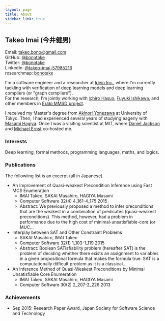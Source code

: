 ```yaml
---
layout: page
title: About
sidebar_link: true
---
```


## Takeo Imai (今井健男)
Email: [takeo.bono@gmail.com](mailto:takeo.bono@gmail.com)  
GitHub: [@bonotake](https://github.com/bonotake)  
Twitter: [@bonotake](https://twitter.com/bonotake)  
LinkedIn: [@takeo-imai-57985216](https://www.linkedin.com/in/takeo-imai-57985216)  
researchmap: [bonotake](https://researchmap.jp/bonotake/?lang=english)

I'm a software engineer and a researcher at [Idein Inc.](https://idein.jp/),
 where I'm currently tackling with verification of deep learning models and deep learning compilers (or "graph compilers").  
For the research, I'm jointly working with [Ichiro Hasuo](https://group-mmm.org/~ichiro/), [Fuyuki Ishikawa](http://research.nii.ac.jp/~f-ishikawa/en/), and other members in [Erato MMSD project](http://www.jst.go.jp/erato/hasuo/en/index.html).

I received my Master's degree from [Akinori Yonezawa](http://www.yl.is.s.u-tokyo.ac.jp/~yonezawa/home.html) at University of Tokyo. Then, I had experienced several years of studying eagerly with [Masami Hagiya](http://nicosia.is.s.u-tokyo.ac.jp/members/hagiya.html). Once I was a visiting scientist at MIT, where [Daniel Jackson](http://people.csail.mit.edu/dnj/) and [Michael Ernst](https://homes.cs.washington.edu/~mernst/) co-hosted me.

### Interests
Deep learning, formal methods, programming languages, maths, and logics.

### Publications
The followiing list is an excerpt (all in Japanese).

- An Improvement of Quasi-weakest Precondition Inference using Fast MCS Enumeration
  - IMAI Takeo, SAKAI Masahiro, HAGIYA Masami
  - Computer Software   32(4) 4_161-4_175   2015
  - Abstract: We previously proposed a method to infer preconditions that are the weakest in a combination of predicates (quasi-weakest preconditions). This method, however, had a problem in performance due to the high cost of minimal-unsatisfiable-core (or MUC...
- Interplay between SAT and Other Constraint Problems
  - SAKAI Masahiro, IMAI Takeo
  - Computer Software   32(1) 1_103-1_119   2015
  - Abstract: Boolean SATisfiability problem (hereafter SAT) is the problem of deciding whether there exists an assignment to variables in a given propositional formula that makes the formula true. SAT is a computationally difficult problem as it is a classical...
- An Inference Method of Quasi-Weakest Preconditions by Minimal Unsatisfiable Core Enumeration
  - IMAI Takeo, SAKAI Masahiro, HAGIYA Masami
  - Computer Software   30(2) 2_207-2_226   2013

### Achievements
- Sep 2015: Research Paper Award, Japan Society for Software Science and Technology
